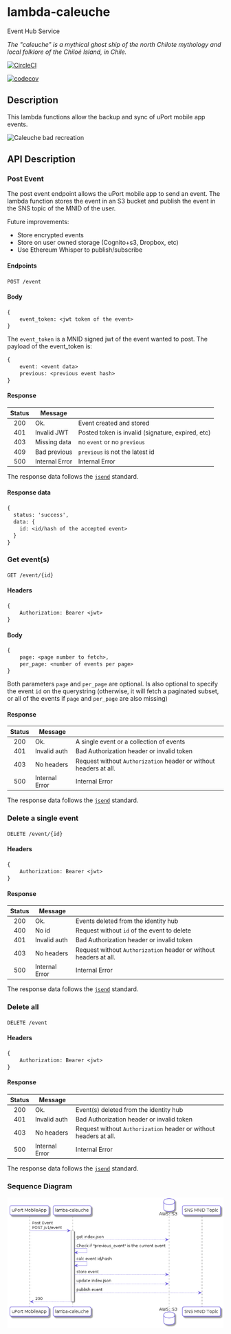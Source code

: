 # lambda-caleuche
Event Hub Service

_The "caleuche" is a mythical ghost ship of the north Chilote mythology and local folklore of the Chiloé Island, in Chile._

[![CircleCI](https://circleci.com/gh/uport-project/lambda-caleuche.svg?style=svg&circle-token=fe36010c4a9480cd8b8f849d56d07d7633ed22ae)](https://circleci.com/gh/uport-project/lambda-caleuche)

[![codecov](https://codecov.io/gh/uport-project/lambda-caleuche/branch/master/graph/badge.svg?token=fa3FnBGsDF)](https://codecov.io/gh/uport-project/lambda-caleuche)



## Description
This lambda functions allow the backup and sync of uPort mobile app events.


![Caleuche bad recreation](https://i.ytimg.com/vi/dn9PpNy7GL4/maxresdefault.jpg)

## API Description

### Post Event
The post event endpoint allows the uPort mobile app to send an event.
The lambda function stores the event in an S3 bucket and publish the event in the SNS topic of the MNID of the user.

Future improvements:
* Store encrypted events
* Store on user owned storage (Cognito+s3, Dropbox, etc)
* Use Ethereum Whisper to publish/subscribe

#### Endpoints

`POST /event`

#### Body

```
{
    event_token: <jwt token of the event>
}
```

The `event_token` is a MNID signed jwt of the event wanted to post. The payload of the event_token is:
```
{
    event: <event data>
    previous: <previous event hash>
}
```


#### Response

| Status |     Message    |                                                   |
|:------:|----------------|---------------------------------------------------|
| 200    | Ok.            | Event created and stored                           |
| 401    | Invalid JWT    | Posted token is invalid (signature, expired, etc) |
| 403    | Missing data   | no `event` or no `previous`                           |
| 409    | Bad previous   | `previous` is not the latest id                   |
| 500    | Internal Error | Internal Error                                    |

The response data follows the [`jsend`](https://labs.omniti.com/labs/jsend) standard.

#### Response data
```
{
  status: 'success',
  data: {
    id: <id/hash of the accepted event>
  }
}
```
### Get event(s)
`GET /event/{id}`

#### Headers

```
{
    Authorization: Bearer <jwt>
}
```

#### Body

```
{
    page: <page number to fetch>,
    per_page: <number of events per page>
}
```

Both parameters `page` and `per_page` are optional. Is also optional to specify the event `id` on the querystring (otherwise, it will fetch a paginated subset, or all of the events if `page` and `per_page` are also missing)

#### Response

| Status |     Message    |                                                   |
|:------:|----------------|---------------------------------------------------|
| 200    | Ok.            | A single event or a collection of events                          |
| 401    | Invalid auth    | Bad Authorization header or invalid token |
| 403    | No headers     | Request without `Authorization` header or without headers at all.
| 500    | Internal Error | Internal Error                                    |

The response data follows the [`jsend`](https://labs.omniti.com/labs/jsend) standard.




### Delete a single event
`DELETE /event/{id}`

#### Headers

```
{
    Authorization: Bearer <jwt>
}
```



#### Response

| Status |     Message    |                                                   |
|:------:|----------------|---------------------------------------------------|
| 200    | Ok.            | Events deleted from the identity hub                        |
| 400    | No id     | Request without `id` of the event to delete
| 401    | Invalid auth    | Bad Authorization header or invalid token |
| 403    | No headers     | Request without `Authorization` header or without headers at all.
| 500    | Internal Error | Internal Error                                    |

The response data follows the [`jsend`](https://labs.omniti.com/labs/jsend) standard.

### Delete all
`DELETE /event`

#### Headers

```
{
    Authorization: Bearer <jwt>
}
```



#### Response

| Status |     Message    |                                                   |
|:------:|----------------|---------------------------------------------------|
| 200    | Ok.            | Event(s) deleted from the identity hub                          |
| 401    | Invalid auth    | Bad Authorization header or invalid token |
| 403    | No headers     | Request without `Authorization` header or without headers at all.
| 500    | Internal Error | Internal Error                                    |

The response data follows the [`jsend`](https://labs.omniti.com/labs/jsend) standard.

### Sequence Diagram

![Event Post Seq](./diagrams/img/v1.event_post.seq.png)


